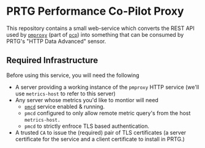   # PRTG Performance Co-Pilot Proxy 
  
  This repository contains a small web-service which converts the REST API used by [`pmproxy`](https://man7.org/linux/man-pages/man1/pmproxy.1.html) (part of
  [`pcp`](https://pcp.io/)) into something that can be consumed by PRTG's "HTTP Data Advanced" sensor. 

## Required Infrastructure

  Before using this service, you will need the following
  
   * A server providing a working instance of the `pmproxy` HTTP service (we'll use `metrics-host` to refer to this server)
   * Any server whose metrics you'd like to montior will need
     * [`pmcd`](https://man7.org/linux/man-pages/man1/pmcd.1.html) service enabled & running.
     * `pmcd` configured to only allow remote metric query's from the host `metrics-host.` 
     * `pmcd` to strictly enfroce TLS based authentication.
   * A trusted `CA` to issue the (required) pair of TLS certificates (a server certificate for the service and a client certificate to install in PRTG.)

